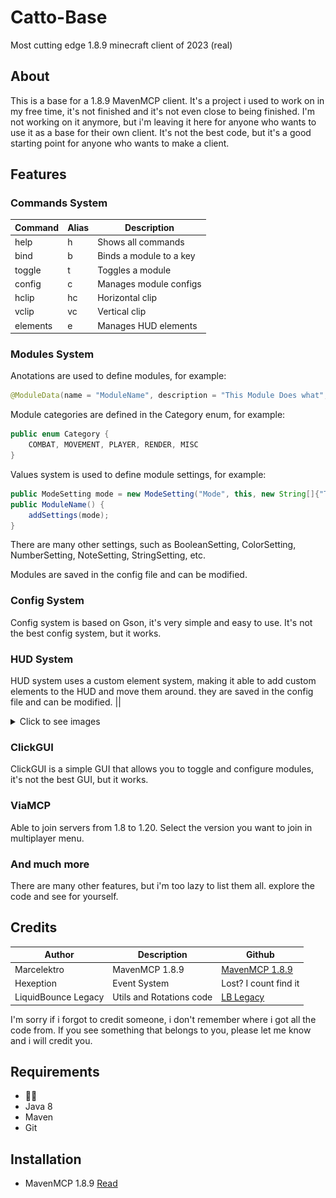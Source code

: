 # Catto-Base
Most cutting edge 1.8.9 minecraft client of 2023 (real)

## About
This is a base for a 1.8.9 MavenMCP client. It's a project i used to work on in my free time, it's not finished and it's not even close to being finished. I'm not working on it anymore, but i'm leaving it here for anyone who wants to use it as a base for their own client. It's not the best code, but it's a good starting point for anyone who wants to make a client.


## Features
### Commands System
| Command | Alias | Description |
| --- | --- | --- |
| help | h | Shows all commands |
| bind | b | Binds a module to a key |
| toggle | t | Toggles a module |
| config | c | Manages module configs |
| hclip | hc | Horizontal clip |
| vclip | vc | Vertical clip |
| elements | e | Manages HUD elements |

### Modules System
Anotations are used to define modules, for example:
```java
@ModuleData(name = "ModuleName", description = "This Module Does what", category = Category)
```
Module categories are defined in the Category enum, for example:
```java
public enum Category {
    COMBAT, MOVEMENT, PLAYER, RENDER, MISC
}
```
Values system is used to define module settings, for example:
```java
public ModeSetting mode = new ModeSetting("Mode", this, new String[]{"TabList"}, "TabList");
public ModuleName() {
    addSettings(mode);
}
```
There are many other settings, such as BooleanSetting, ColorSetting, NumberSetting, NoteSetting, StringSetting, etc.

Modules are saved in the config file and can be modified.

### Config System
Config system is based on Gson, it's very simple and easy to use. It's not the best config system, but it works.

### HUD System
HUD system uses a custom element system, making it able to add custom elements to the HUD and move them around. they are saved in the config file and can be modified.
|| 

<details>
  <summary>Click to see images</summary>

  ![img.png](img.png)
  ![img_1.png](img_1.png)
</details>

### ClickGUI
ClickGUI is a simple GUI that allows you to toggle and configure modules, it's not the best GUI, but it works.

### ViaMCP
Able to join servers from 1.8 to 1.20. Select the version you want to join in multiplayer menu.

### And much more
There are many other features, but i'm too lazy to list them all. explore the code and see for yourself.

## Credits
| Author              | Description              | Github                                                           |
|---------------------|--------------------------|------------------------------------------------------------------|
| Marcelektro         | MavenMCP 1.8.9           | [MavenMCP 1.8.9](https://github.com/Marcelektro/MavenMCP-1.8.9)  |
| Hexeption           | Event System             | Lost? I count find it                                            |
| LiquidBounce Legacy | Utils and Rotations code | [LB Legacy](https://github.com/CCBlueX/LiquidBounce/tree/legacy) |
I'm sorry if i forgot to credit someone, i don't remember where i got all the code from. If you see something that belongs to you, please let me know and i will credit you.

## Requirements
 - 🤯🧠
 - Java 8
 - Maven
 - Git


## Installation
 - MavenMCP 1.8.9 [Read](https://github.com/Marcelektro/MavenMCP-1.8.9)
